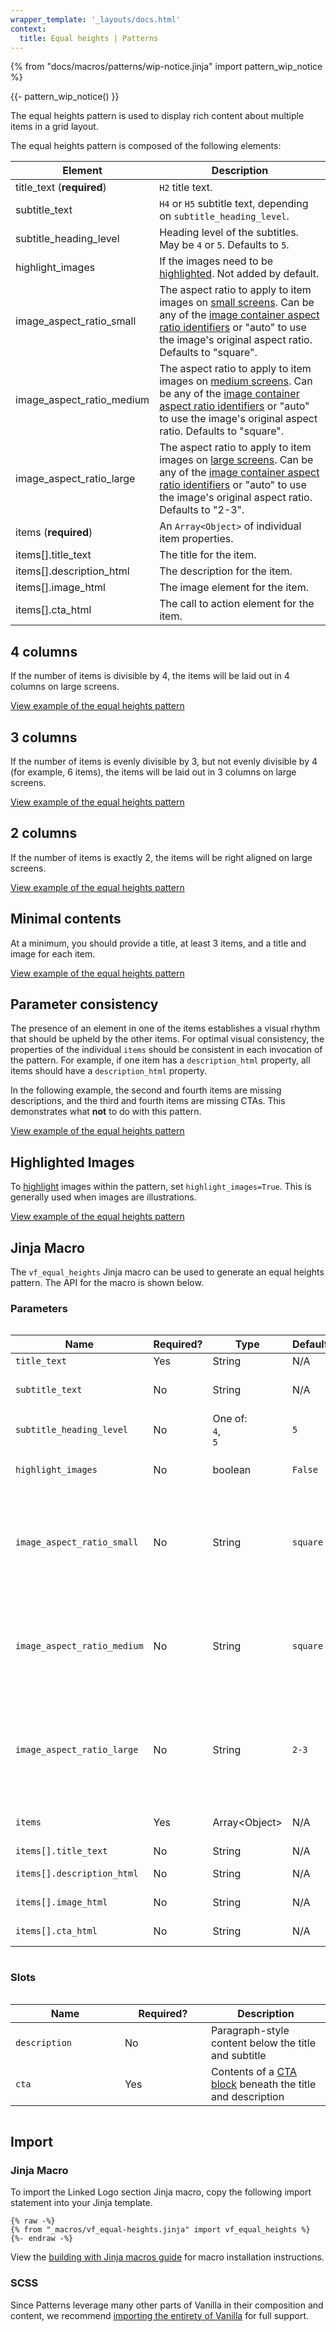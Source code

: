 ```yaml
---
wrapper_template: '_layouts/docs.html'
context:
  title: Equal heights | Patterns
---
```


{% from "docs/macros/patterns/wip-notice.jinja" import pattern_wip_notice %}

{{- pattern_wip_notice() }}

The equal heights pattern is used to display rich content about multiple items in a grid layout.

The equal heights pattern is composed of the following elements:

| Element                   | Description                                                                                                                                                                                                                                                                     |
| ------------------------- | ------------------------------------------------------------------------------------------------------------------------------------------------------------------------------------------------------------------------------------------------------------------------------- |
| title_text (**required**) | `H2` title text.                                                                                                                                                                                                                                                                |
| subtitle_text             | `H4` or `H5` subtitle text, depending on `subtitle_heading_level`.                                                                                                                                                                                                              |
| subtitle_heading_level    | Heading level of the subtitles. May be `4` or `5`. Defaults to `5`.                                                                                                                                                                                                             |
| highlight_images          | If the images need to be [highlighted](https://vanillaframework.io/docs/patterns/images#highlighted-image). Not added by default.                                                                                                                                               |
| image_aspect_ratio_small  | The aspect ratio to apply to item images on [small screens](/docs/settings/breakpoint-settings). Can be any of the [image container aspect ratio identifiers](/docs/patterns/images#class-reference) or "auto" to use the image's original aspect ratio. Defaults to "square".  |
| image_aspect_ratio_medium | The aspect ratio to apply to item images on [medium screens](/docs/settings/breakpoint-settings). Can be any of the [image container aspect ratio identifiers](/docs/patterns/images#class-reference) or "auto" to use the image's original aspect ratio. Defaults to "square". |
| image_aspect_ratio_large  | The aspect ratio to apply to item images on [large screens](/docs/settings/breakpoint-settings). Can be any of the [image container aspect ratio identifiers](/docs/patterns/images#class-reference) or "auto" to use the image's original aspect ratio. Defaults to "2-3".     |
| items (**required**)      | An `Array<Object>` of individual item properties.                                                                                                                                                                                                                               |
| items[].title_text        | The title for the item.                                                                                                                                                                                                                                                         |
| items[].description_html  | The description for the item.                                                                                                                                                                                                                                                   |
| items[].image_html        | The image element for the item.                                                                                                                                                                                                                                                 |
| items[].cta_html          | The call to action element for the item.                                                                                                                                                                                                                                        |

## 4 columns

If the number of items is divisible by 4, the items will be laid out in 4 columns on large screens.

<div class="embedded-example"><a href="/docs/examples/patterns/equal-heights/4-columns-responsive" class="js-example" data-lang="jinja">
View example of the equal heights pattern
</a></div>

## 3 columns

If the number of items is evenly divisible by 3, but not evenly divisible by 4 (for example, 6 items), the items will be laid out in 3 columns on large screens.

<div class="embedded-example"><a href="/docs/examples/patterns/equal-heights/3-columns-responsive" class="js-example" data-lang="jinja">
View example of the equal heights pattern
</a></div>

## 2 columns

If the number of items is exactly 2, the items will be right aligned on large screens.

<div class="embedded-example"><a href="/docs/examples/patterns/equal-heights/2-columns-responsive" class="js-example" data-lang="jinja">
View example of the equal heights pattern
</a></div>

## Minimal contents

At a minimum, you should provide a title, at least 3 items, and a title and image for each item.

<div class="embedded-example"><a href="/docs/examples/patterns/equal-heights/minimal-responsive" class="js-example" data-lang="jinja">
View example of the equal heights pattern
</a></div>

## Parameter consistency

The presence of an element in one of the items establishes a visual rhythm that should be upheld by the other items.
For optimal visual consistency, the properties of the individual `items` should be consistent in each invocation
of the pattern. For example, if one item has a `description_html` property, all items should have a `description_html` property.

In the following example, the second and fourth items are missing descriptions, and the third and fourth items are missing CTAs.
This demonstrates what **not** to do with this pattern.

<div class="embedded-example"><a href="/docs/examples/patterns/equal-heights/mixed-column-items-responsive" class="js-example" data-lang="jinja">
View example of the equal heights pattern
</a></div>

## Highlighted Images

To [highlight](https://vanillaframework.io/docs/patterns/images#highlighted-image) images within the pattern, set `highlight_images=True`. This is generally used when images are illustrations.

<div class="embedded-example"><a href="/docs/examples/patterns/equal-heights/4-columns-highlighted-images" class="js-example" data-lang="jinja">
View example of the equal heights pattern
</a></div>

## Jinja Macro

The `vf_equal_heights` Jinja macro can be used to generate an equal heights pattern. The API for the macro is
shown below.

### Parameters

<div style="overflow: auto;">
  <table>
    <thead>
      <tr>
        <th style="width: 220px;">Name</th>
        <th style="width: 160px;">Required?</th>
        <th style="width: 160px;">Type</th>
        <th style="width: 160px;">Default</th>
        <th style="width: 250px;">Description</th>
      </tr>
    </thead> <tbody>
      <tr>
        <td>
          <code>title_text</code>
        </td>
        <td>
          Yes </td>
        <td>
          String </td>
        <td>
          N/A
        </td>
        <td>
          <code>H2</code> title text.
        </td>
      </tr>
      <tr>
        <td>
          <code>subtitle_text</code>
        </td>
        <td>
          No </td>
        <td>
          String </td>
        <td>
          N/A
        </td>
        <td>
          <code>H4</code> or <code>H5</code> subtitle text, depending on <code>subtitle_heading_level</code>.
        </td>
      </tr>
      <tr>
        <td>
          <code>subtitle_heading_level</code>
        </td>
        <td>
          No </td>
        <td>
          One of:<br>
          <code>4</code>,<br>
          <code>5</code>
        </td>
        <td>
           <code>5</code>
        </td>
        <td>
          Heading level of the subtitles. May be <code>4</code> or <code>5</code>.
        </td>
      </tr>
      <tr>
        <td>
          <code>highlight_images</code>
        </td>
        <td>
          No </td>
        <td>
          boolean
        </td>
        <td>
           <code>False</code>
        </td>
        <td>
          Whether to <a href="https://vanillaframework.io/docs/patterns/images#highlighted-image">highlight</a> images within the pattern.
        </td>
      </tr>
      <tr>
        <td>
          <code>image_aspect_ratio_small</code>
        </td>
        <td>
          No </td>
        <td>
           String </td>
        <td>
           <code>square</code>
        </td>
        <td>
           The aspect ratio to apply to item images on <a href="/docs/settings/breakpoint-settings">small screens</a>. Can be any of the <a href="/docs/patterns/images#class-reference">image container aspect ratio identifiers</a> or "auto" to use the image's original aspect ratio.
        </td>
      </tr>
      <tr>
        <td>
          <code>image_aspect_ratio_medium</code>
        </td>
        <td>
          No </td>
        <td>
           String </td>
        <td>
           <code>square</code>
        </td>
        <td>
          The aspect ratio to apply to item images on <a href="/docs/settings/breakpoint-settings">medium screens</a>. Can be any of the <a href="/docs/patterns/images#class-reference">image container aspect ratio identifiers</a> or "auto" to use the image's original aspect ratio.
        </td>
      </tr>
      <tr>
        <td>
          <code>image_aspect_ratio_large</code>
        </td>
        <td>
          No </td>
        <td>
           String </td>
        <td>
           <code>2-3</code>
        </td>
        <td>
           The aspect ratio to apply to item images on <a href="/docs/settings/breakpoint-settings">large screens</a>. Can be any of the <a href="/docs/patterns/images#class-reference">image container aspect ratio identifiers</a> or "auto" to use the image's original aspect ratio.
        </td>
      </tr>
      <tr>
        <td>
          <code>items</code>
        </td>
        <td>
          Yes </td>
        <td>
           Array&lt;Object&gt;
        </td>
        <td>
          N/A
        </td>
        <td>
          An <code>Array&lt;Object&gt;</code> of individual item properties.
        </td>
      </tr>
      <tr>
        <td>
          <code>items[].title_text</code>
        </td>
        <td>
          No </td>
        <td>
          String </td>
        <td>
          N/A
        </td>
        <td>
          The title for the item.
        </td>
      </tr>
      <tr>
        <td>
           <code>items[].description_html</code>
        </td>
        <td>
          No </td>
        <td>
          String </td>
        <td>
          N/A
        </td>
        <td>
          The description for the item.
        </td>
      </tr>
      <tr>
        <td>
           <code>items[].image_html</code>
        </td>
        <td>
          No </td>
        <td>
           String </td>
        <td>
          N/A
        </td>
        <td>
           The image element for the item.
        </td>
      </tr>
       <tr>
        <td>
           <code>items[].cta_html</code>
        </td>
        <td>
          No </td>
        <td>
          String </td>
        <td>
          N/A
        </td>
        <td>
          The call to action element for the item.
        </td>
      </tr>
    </tbody>
  </table>
</div>

### Slots

<div style="overflow: auto;">
  <table>
    <thead>
      <tr>
        <th style="width: 220px;">Name</th>
        <th style="width: 160px;">Required?</th>
        <th style="width: 250px;">Description</th>
      </tr>
    </thead>
    <tbody>
      <tr>
        <td>
          <code>description</code>
        </td>
        <td>
          No
        </td>
        <td>
          Paragraph-style content below the title and subtitle
        </td>
      </tr>
      <tr>
        <td>
          <code>cta</code>
        </td>
        <td>
          Yes
        </td>
        <td>
          Contents of a <a href="/docs/patterns/cta-block">CTA block</a> beneath
          the title and description
        </td>
      </tr>
    </tbody>
  </table>
</div>

## Import

### Jinja Macro

To import the Linked Logo section Jinja macro, copy the following import statement into your
Jinja template.

```jinja
{% raw -%}
{% from "_macros/vf_equal-heights.jinja" import vf_equal_heights %}
{%- endraw -%}
```

View the [building with Jinja macros guide](/docs/building-vanilla#jinja-macros)
for macro installation instructions.

### SCSS

Since Patterns leverage many other parts of Vanilla in their composition and content, we
recommend [importing the entirety of Vanilla](/docs#install) for full support.
